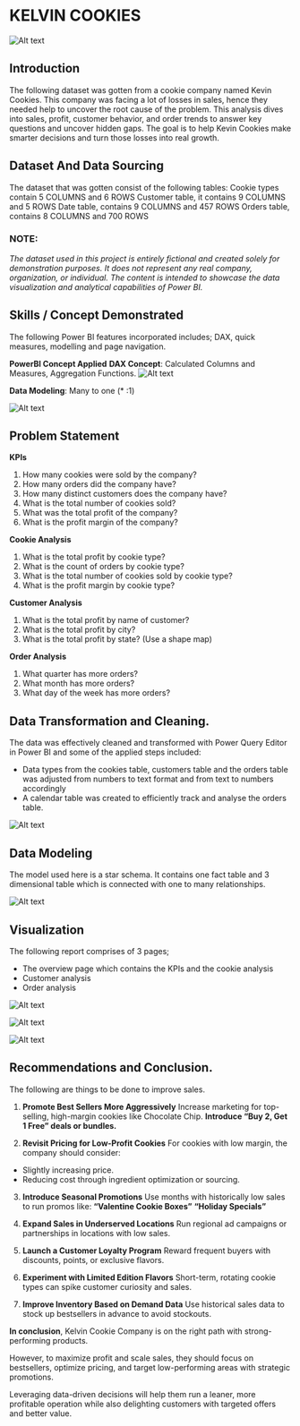# KELVIN COOKIES
![Alt text](https://github.com/Treasureakpan/Power-BI-projects-/blob/main/Kelvin%20Cookies%20Store.jpg)
## Introduction 
The following dataset was gotten from a cookie company named Kevin Cookies.
This company was facing a lot of losses in sales, hence they needed help to uncover the root cause of the problem.
This analysis dives into sales, profit, customer behavior, and order trends to answer key questions and uncover hidden gaps.
The goal is to help Kevin Cookies make smarter decisions and turn those losses into real growth.
## Dataset And Data Sourcing
The dataset that was gotten consist of the following tables:
Cookie types contain 5 COLUMNS and 6 ROWS
Customer table, it contains 9 COLUMNS and 5 ROWS
Date table, contains 9 COLUMNS and 457 ROWS
Orders table, contains 8 COLUMNS and 700 ROWS

### NOTE:
_The dataset used in this project is entirely fictional and created solely for demonstration purposes. It does not represent any real company, organization, or individual. The content is intended to showcase the data visualization and analytical capabilities of Power BI._

## Skills / Concept Demonstrated 
The following Power BI features incorporated includes; DAX, quick measures, modelling and page navigation.

__PowerBI Concept Applied__
__DAX Concept__: Calculated Columns and Measures, Aggregation Functions.
![Alt text](https://github.com/Treasureakpan/Power-BI-projects-/blob/main/Dax%20measures.png)


__Data Modeling__: Many to one (* :1)

![Alt text](https://github.com/Treasureakpan/Power-BI-projects-/blob/main/Model%20PNG.png)

## Problem Statement
__KPIs__
1. How many cookies were sold by the company?
2. How many orders did the company have?
3. How many distinct customers does the company have?
4. What is the total number of cookies sold?  
5. What was the total profit of the company?
6. What is the profit margin of the company?
   
__Cookie Analysis__
1. What is the total profit by cookie type?
2. What is the count of orders by cookie type?
3. What is the total number of cookies sold by cookie type?
4. What is the profit margin by cookie type?
   
__Customer Analysis__
1. What is the total profit by name of customer?
2. What is the total profit by city?
3. What is the total profit by state? (Use a shape map)
   
__Order Analysis__
1. What quarter has more orders?
2. What month has more orders?
3. What day of the week has more orders?

## Data Transformation and Cleaning.
The data was effectively cleaned and transformed with Power Query Editor in Power BI and some of the applied steps included:

- Data types from the cookies table, customers table and the orders table was adjusted from numbers to text format and from text to numbers accordingly
- A calendar table was created to efficiently track and analyse the orders table.

![Alt text](https://github.com/Treasureakpan/Power-BI-projects-/blob/main/Power%20query.png)
  
## Data Modeling
The model used here is a star schema. It contains one fact table and 3 dimensional table which is connected with one to many relationships.

![Alt text](https://github.com/Treasureakpan/Power-BI-projects-/blob/main/Model%20PNG.png)

## Visualization
The following report comprises of 3 pages;
- The overview page which contains the KPIs and the cookie analysis
- Customer analysis
- Order analysis

![Alt text](https://github.com/Treasureakpan/Power-BI-projects-/blob/main/KPIs%20and%20Cookies%20Analysis.png)

![Alt text](https://github.com/Treasureakpan/Power-BI-projects-/blob/main/Customer%20Analysis.png)

![Alt text](https://github.com/Treasureakpan/Power-BI-projects-/blob/main/Order%20Analysis.png)

## Recommendations and Conclusion.
The following are things to be done to improve sales.
1. __Promote Best Sellers More Aggressively__
Increase marketing for top-selling, high-margin cookies like Chocolate Chip.
__Introduce “Buy 2, Get 1 Free” deals or bundles.__

2. __Revisit Pricing for Low-Profit Cookies__
For cookies with low margin, the company should  consider:
- Slightly increasing price.
- Reducing cost through ingredient optimization or sourcing.

3. __Introduce Seasonal Promotions__
Use months with historically low sales to run promos like:
__“Valentine Cookie Boxes”__ __“Holiday Specials”__

4. __Expand Sales in Underserved Locations__
Run regional ad campaigns or partnerships in locations with low sales.

5. __Launch a Customer Loyalty Program__
Reward frequent buyers with discounts, points, or exclusive flavors.

6. __Experiment with Limited Edition Flavors__
Short-term, rotating cookie types can spike customer curiosity and sales.

7. __Improve Inventory Based on Demand Data__
Use historical sales data to stock up bestsellers in advance to avoid stockouts.

__In conclusion__, Kelvin Cookie Company is on the right path with strong-performing products.

However, to maximize profit and scale sales, they should focus on bestsellers, optimize pricing, and target low-performing areas with strategic promotions.

Leveraging data-driven decisions will help them run a leaner, more profitable operation while also delighting customers with targeted offers and better value.



